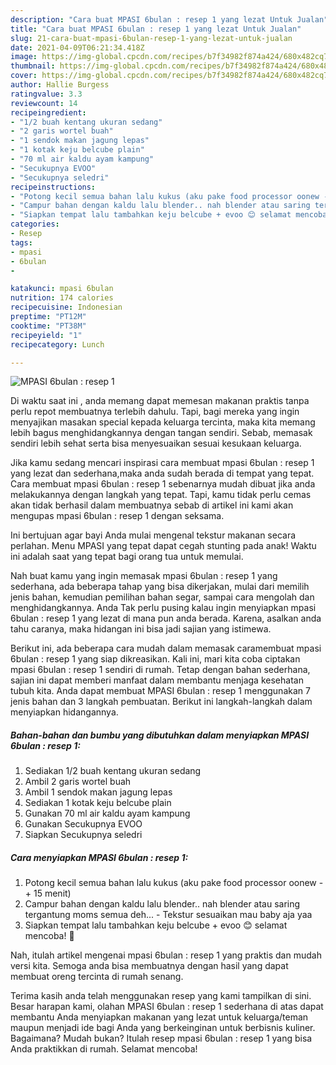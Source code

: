 ```yaml
---
description: "Cara buat MPASI 6bulan : resep 1 yang lezat Untuk Jualan"
title: "Cara buat MPASI 6bulan : resep 1 yang lezat Untuk Jualan"
slug: 21-cara-buat-mpasi-6bulan-resep-1-yang-lezat-untuk-jualan
date: 2021-04-09T06:21:34.418Z
image: https://img-global.cpcdn.com/recipes/b7f34982f874a424/680x482cq70/mpasi-6bulan-resep-1-foto-resep-utama.jpg
thumbnail: https://img-global.cpcdn.com/recipes/b7f34982f874a424/680x482cq70/mpasi-6bulan-resep-1-foto-resep-utama.jpg
cover: https://img-global.cpcdn.com/recipes/b7f34982f874a424/680x482cq70/mpasi-6bulan-resep-1-foto-resep-utama.jpg
author: Hallie Burgess
ratingvalue: 3.3
reviewcount: 14
recipeingredient:
- "1/2 buah kentang ukuran sedang"
- "2 garis wortel buah"
- "1 sendok makan jagung lepas"
- "1 kotak keju belcube plain"
- "70 ml air kaldu ayam kampung"
- "Secukupnya EVOO"
- "Secukupnya seledri"
recipeinstructions:
- "Potong kecil semua bahan lalu kukus (aku pake food processor oonew -+ 15 menit)"
- "Campur bahan dengan kaldu lalu blender.. nah blender atau saring tergantung moms semua deh... Tekstur sesuaikan mau baby aja yaa"
- "Siapkan tempat lalu tambahkan keju belcube + evoo 😊 selamat mencoba! 🤗"
categories:
- Resep
tags:
- mpasi
- 6bulan
- 

katakunci: mpasi 6bulan  
nutrition: 174 calories
recipecuisine: Indonesian
preptime: "PT12M"
cooktime: "PT38M"
recipeyield: "1"
recipecategory: Lunch

---
```



![MPASI 6bulan : resep 1](https://img-global.cpcdn.com/recipes/b7f34982f874a424/680x482cq70/mpasi-6bulan-resep-1-foto-resep-utama.jpg)

Di waktu  saat ini , anda memang dapat memesan makanan praktis tanpa perlu repot membuatnya terlebih dahulu. Tapi, bagi mereka yang ingin menyajikan masakan special kepada keluarga tercinta, maka kita memang lebih bagus menghidangkannya dengan tangan sendiri. Sebab, memasak sendiri lebih sehat serta bisa menyesuaikan sesuai kesukaan keluarga.

Jika kamu sedang mencari inspirasi cara membuat mpasi 6bulan : resep 1 yang lezat dan sederhana,maka anda sudah berada di tempat yang tepat. Cara membuat mpasi 6bulan : resep 1  sebenarnya mudah dibuat jika anda melakukannya dengan langkah yang tepat. Tapi, kamu tidak perlu cemas akan tidak berhasil dalam membuatnya 
sebab di artikel ini kami akan mengupas mpasi 6bulan : resep 1 dengan seksama.  

Ini bertujuan agar bayi Anda mulai mengenal tekstur makanan secara perlahan. Menu MPASI yang tepat dapat cegah stunting pada anak! Waktu ini adalah saat yang tepat bagi orang tua untuk memulai.

Nah buat kamu yang ingin memasak mpasi 6bulan : resep 1 yang sederhana, ada beberapa tahap yang bisa dikerjakan, mulai dari memilih jenis bahan, kemudian pemilihan bahan segar, sampai cara mengolah dan menghidangkannya. Anda Tak perlu pusing kalau ingin menyiapkan mpasi 6bulan : resep 1 yang lezat di mana pun anda berada. Karena, asalkan anda  tahu caranya, maka hidangan ini bisa jadi sajian yang istimewa.

Berikut ini, ada beberapa cara mudah dalam memasak caramembuat mpasi 6bulan : resep 1 yang siap dikreasikan. Kali ini, mari kita coba ciptakan mpasi 6bulan : resep 1 sendiri di rumah. Tetap dengan bahan sederhana, sajian ini dapat memberi manfaat dalam membantu menjaga kesehatan tubuh kita. Anda dapat membuat MPASI 6bulan : resep 1 menggunakan 7 jenis bahan dan 3 langkah pembuatan. Berikut ini langkah-langkah dalam menyiapkan hidangannya.

<!--inarticleads1-->

##### Bahan-bahan dan bumbu yang dibutuhkan dalam menyiapkan MPASI 6bulan : resep 1:

1. Sediakan 1/2 buah kentang ukuran sedang
1. Ambil 2 garis wortel buah
1. Ambil 1 sendok makan jagung lepas
1. Sediakan 1 kotak keju belcube plain
1. Gunakan 70 ml air kaldu ayam kampung
1. Gunakan Secukupnya EVOO
1. Siapkan Secukupnya seledri




<!--inarticleads2-->

##### Cara menyiapkan MPASI 6bulan : resep 1:

1. Potong kecil semua bahan lalu kukus (aku pake food processor oonew -+ 15 menit)
1. Campur bahan dengan kaldu lalu blender.. nah blender atau saring tergantung moms semua deh... - Tekstur sesuaikan mau baby aja yaa
1. Siapkan tempat lalu tambahkan keju belcube + evoo 😊 selamat mencoba! 🤗




Nah, itulah artikel mengenai  mpasi 6bulan : resep 1  yang praktis dan mudah versi kita. Semoga anda bisa membuatnya dengan hasil yang dapat membuat oreng tercinta di rumah senang. 

Terima kasih anda telah menggunakan resep yang kami tampilkan di sini. Besar harapan kami, olahan  MPASI 6bulan : resep 1 sederhana di atas dapat membantu Anda menyiapkan makanan yang lezat untuk keluarga/teman maupun menjadi ide bagi Anda yang berkeinginan untuk berbisnis kuliner. Bagaimana? Mudah bukan? Itulah resep mpasi 6bulan : resep 1 yang bisa Anda praktikkan di rumah. Selamat mencoba!

